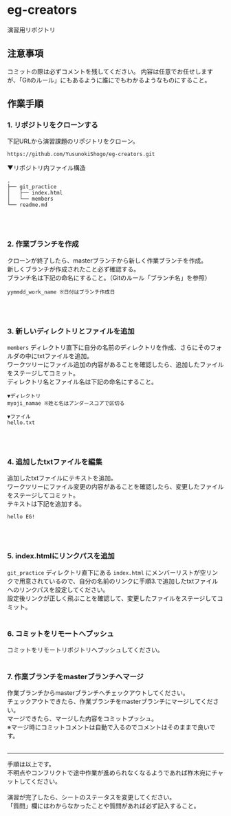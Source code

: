 # eg-creators
演習用リポジトリ

## 注意事項
コミットの際は必ずコメントを残してください。
内容は任意でお任せしますが、「Gitのルール」にもあるように誰にでもわかるようなものにすること。

## 作業手順
### 1. リポジトリをクローンする
下記URLから演習課題のリポジトリをクローン。
```
https://github.com/YusunokiShogo/eg-creators.git
```
▼リポジトリ内ファイル構造
```
.
├── git_practice
│   ├── index.html
│   └── members
└── readme.md
```
<br><br>
### 2. 作業ブランチを作成
クローンが終了したら、masterブランチから新しく作業ブランチを作成。<br>
新しくブランチが作成されたこと必ず確認する。<br>
ブランチ名は下記の命名にすること。（Gitのルール「ブランチ名」を参照）
```
yymmdd_work_name ※日付はブランチ作成日
```
<br><br>
### 3. 新しいディレクトリとファイルを追加
`members` ディレクトリ直下に自分の名前のディレクトリを作成、さらにそのフォルダの中にtxtファイルを追加。<br>
ワークツリーにファイル追加の内容があることを確認したら、追加したファイルをステージしてコミット。<br>
ディレクトリ名とファイル名は下記の命名にすること。
```
▼ディレクトリ
myoji_namae ※姓と名はアンダースコアで区切る

▼ファイル
hello.txt
```
<br><br>
### 4. 追加したtxtファイルを編集 
追加したtxtファイルにテキストを追加。<br>
ワークツリーにファイル変更の内容があることを確認したら、変更したファイルをステージしてコミット。<br>
テキストは下記を追加する。
```
hello EG!
```
<br><br>
### 5. index.htmlにリンクパスを追加
`git_practice` ディレクトリ直下にある `index.html` にメンバーリストが空リンクで用意されているので、自分の名前のリンクに手順3.で追加したtxtファイルへのリンクパスを設定してください。<br>
設定後リンクが正しく飛ぶことを確認して、変更したファイルをステージしてコミット。<br>
<br>
### 6. コミットをリモートへプッシュ
コミットをリモートリポジトリへプッシュしてください。<br>
<br>
### 7. 作業ブランチをmasterブランチへマージ
作業ブランチからmasterブランチへチェックアウトしてください。<br>
チェックアウトできたら、作業ブランチをmasterブランチにマージしてください。<br>
マージできたら、マージした内容をコミットプッシュ。<br>
※マージ時にコミットコメントは自動で入るのでコメントはそのままで良いです。<br>
<br>
***
手順は以上です。<br>
不明点やコンフリクトで途中作業が進められなくなるようであれば柞木宛にチャットしてください。<br>
<br>
演習が完了したら、シートのステータスを変更してください。<br>
「質問」欄にはわからなかったことや質問があれば必ず記入すること。

